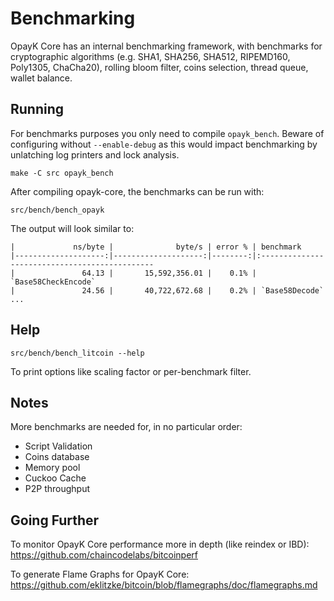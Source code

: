 Benchmarking
============

OpayK Core has an internal benchmarking framework, with benchmarks
for cryptographic algorithms (e.g. SHA1, SHA256, SHA512, RIPEMD160, Poly1305, ChaCha20), rolling bloom filter, coins selection,
thread queue, wallet balance.

Running
---------------------

For benchmarks purposes you only need to compile `opayk_bench`. Beware of configuring without `--enable-debug` as this would impact
benchmarking by unlatching log printers and lock analysis.

    make -C src opayk_bench

After compiling opayk-core, the benchmarks can be run with:

    src/bench/bench_opayk

The output will look similar to:
```
|             ns/byte |              byte/s | error % | benchmark
|--------------------:|--------------------:|--------:|:----------------------------------------------
|               64.13 |       15,592,356.01 |    0.1% | `Base58CheckEncode`
|               24.56 |       40,722,672.68 |    0.2% | `Base58Decode`
...
```

Help
---------------------

    src/bench/bench_litcoin --help

To print options like scaling factor or per-benchmark filter.

Notes
---------------------
More benchmarks are needed for, in no particular order:
- Script Validation
- Coins database
- Memory pool
- Cuckoo Cache
- P2P throughput

Going Further
--------------------

To monitor OpayK Core performance more in depth (like reindex or IBD): https://github.com/chaincodelabs/bitcoinperf

To generate Flame Graphs for OpayK Core: https://github.com/eklitzke/bitcoin/blob/flamegraphs/doc/flamegraphs.md
